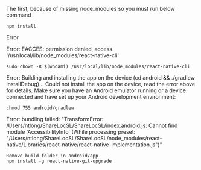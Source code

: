 The first, because of missing node_modules so you must run below command 
```
npm install
```




Error 

Error: EACCES: permission denied, access '/usr/local/lib/node_modules/react-native-cli'
```
sudo chown -R $(whoami) /usr/local/lib/node_modules/react-native-cli
```


Error: Building and installing the app on the device (cd android && ./gradlew installDebug)...
Could not install the app on the device, read the error above for details.
Make sure you have an Android emulator running or a device connected and have
set up your Android development environment:

```
chmod 755 android/gradlew
```

Error: bundling failed: "TransformError: /Users/ntlong/ShareLocSL/ShareLocSL/index.android.js: Cannot find module 'AccessibilityInfo' (While processing preset: \"/Users/ntlong/ShareLocSL/ShareLocSL/node_modules/react-native/Libraries/react-native/react-native-implementation.js\")"

```
Remove build folder in android/app
npm install -g react-native-git-upgrade
```
